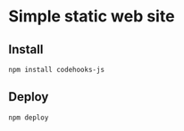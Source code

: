 # Simple static web site

## Install

```
npm install codehooks-js
```

## Deploy

```
npm deploy
```